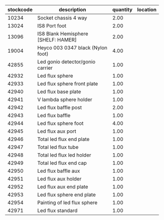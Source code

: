 |stockcode|description|quantity|location|
|---------|-----------|--------|--------|
|10234|Socket chassis 4 way|2.00||
|13024|IS8 Port foot|2.00||
|13096|IS8 Blank Hemisphere [SHELF: HAMER]|2.00||
|19004|Heyco 003 0347 black (Nylon foot)|4.00||
|42855|Led gonio detector/gonio carrier|1.00||
|42932|Led flux sphere|1.00||
|42933|Led flux sphere front plate|1.00||
|42940|Led flux base plate|1.00||
|42941|V lambda sphere holder|1.00||
|42942|Led flux baffle post|2.00||
|42943|Led flux baffle|1.00||
|42944|Led flux sphere foot|4.00||
|42945|Led flux aux port|1.00||
|42946|Total led flux end plate|1.00||
|42947|Total led flux tube|1.00||
|42948|Total led flux led holder|1.00||
|42949|Total led flux end cap|1.00||
|42950|Led flux baffle aux|1.00||
|42951|Led flux aux holder|1.00||
|42952|Led flux aux end plate|1.00||
|42953|Led flux sphere end plate|1.00||
|42954|Painting of led flux sphere|1.00||
|42971|Led flux standard|1.00||
